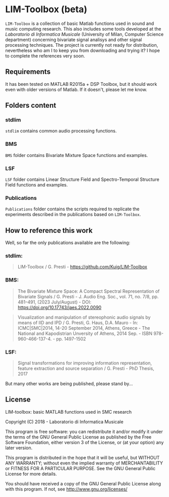 # LIM-Toolbox (beta)

`LIM-Toolbox` is a collection of basic Matlab functions used in sound and music computing research. This also includes some tools developed at the *Laboratorio di Informatica Musicale* (University of Milan, Computer Science department) concerning bivariate signal analisys and other signal processing techniques. The project is currently not ready for distribution, nevertheless who am I to keep you from downloading and trying it?
I hope to complete the references very soon.

## Requirements

It has been tested on MATLAB R2015a + DSP Toolbox, but it should work even with older versions of Matlab. If it doesn't, please let me know.

## Folders content

### stdlim

`stdlim` contains common audio processing functions.

### BMS

`BMS` folder contains Bivariate Mixture Space functions and examples.

### LSF

`LSF` folder contains Linear Structure Field and Spectro-Temporal Structure Field functions and examples.

### Publications

`Publications` folder contains the scripts required to replicate the experiments described in the publications based on `LIM-Toolbox`.

## How to reference this work

Well, so far the only publications available are the following:

### stdlim:
> LIM-Toolbox / G. Presti - https://github.com/Kuig/LIM-Toolbox

### BMS:
> The Bivariate Mixture Space: A Compact Spectral Representation of Bivariate Signals / G. Presti - J. Audio Eng. Soc., vol. 71, no. 7/8, pp. 481–491, (2023 July/August) - DOI: https://doi.org/10.17743/jaes.2022.0090

> Visualization and manipulation of stereophonic audio signals by means of IID and IPD / G. Presti, G. Haus, D.A. Mauro - In: ICMC|SMC|2014, 14-20 September 2014, Athens, Greece - The National and Kapodistrian Unversity of Athens, 2014 Sep. - ISBN 978-960-466-137-4. - pp. 1497-1502

### LSF:
> Signal transformations for improving information representation, feature extraction and source separation / G. Presti - PhD Thesis, 2017


But many other works are being published, please stand by...

## License

LIM-toolbox: basic MATLAB functions used in SMC research

Copyright (C) 2018 - Laboratorio di Informatica Musicale

This program is free software: you can redistribute it and/or modify
it under the terms of the GNU General Public License as published by
the Free Software Foundation, either version 3 of the License, or
(at your option) any later version.

This program is distributed in the hope that it will be useful,
but WITHOUT ANY WARRANTY; without even the implied warranty of
MERCHANTABILITY or FITNESS FOR A PARTICULAR PURPOSE.  See the
GNU General Public License for more details.

You should have received a copy of the GNU General Public License
along with this program.  If not, see <http://www.gnu.org/licenses/>
